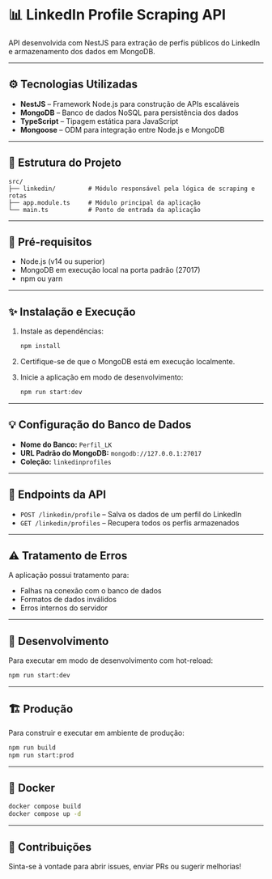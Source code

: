 # 📊 LinkedIn Profile Scraping API

API desenvolvida com NestJS para extração de perfis públicos do LinkedIn e armazenamento dos dados em MongoDB.

---

## ⚙️ Tecnologias Utilizadas

- **NestJS** – Framework Node.js para construção de APIs escaláveis
- **MongoDB** – Banco de dados NoSQL para persistência dos dados
- **TypeScript** – Tipagem estática para JavaScript
- **Mongoose** – ODM para integração entre Node.js e MongoDB

---

## 📁 Estrutura do Projeto

```
src/
├── linkedin/         # Módulo responsável pela lógica de scraping e rotas
├── app.module.ts     # Módulo principal da aplicação
└── main.ts           # Ponto de entrada da aplicação
```

---

## 🧰 Pré-requisitos

- Node.js (v14 ou superior)
- MongoDB em execução local na porta padrão (27017)
- npm ou yarn

---

## ✨ Instalação e Execução

1. Instale as dependências:

   ```bash
   npm install
   ```

2. Certifique-se de que o MongoDB está em execução localmente.

3. Inicie a aplicação em modo de desenvolvimento:

   ```bash
   npm run start:dev
   ```

---

## 💡 Configuração do Banco de Dados

- **Nome do Banco:** `Perfil_LK`
- **URL Padrão do MongoDB:** `mongodb://127.0.0.1:27017`
- **Coleção:** `linkedinprofiles`

---

## 📡 Endpoints da API

- `POST /linkedin/profile` – Salva os dados de um perfil do LinkedIn
- `GET /linkedin/profiles` – Recupera todos os perfis armazenados

---

## ⚠️ Tratamento de Erros

A aplicação possui tratamento para:

- Falhas na conexão com o banco de dados
- Formatos de dados inválidos
- Erros internos do servidor

---

## 🥪 Desenvolvimento

Para executar em modo de desenvolvimento com hot-reload:

```bash
npm run start:dev
```

---

## 🏗️ Produção

Para construir e executar em ambiente de produção:

```bash
npm run build
npm run start:prod
```

---

## 🐳 Docker

```bash
docker compose build
docker compose up -d
```

---

## 👋 Contribuições

Sinta-se à vontade para abrir issues, enviar PRs ou sugerir melhorias!


